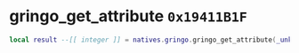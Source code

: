 # gringo_get_attribute `0x19411B1F`

```lua
local result --[[ integer ]] = natives.gringo.gringo_get_attribute(_unk0 --[[ integer ]], _unk1 --[[ integer ]])
```